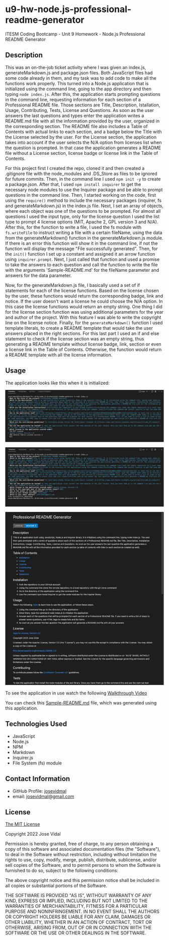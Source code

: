 # u9-hw-node.js-professional-readme-generator
ITESM Coding Bootcamp - Unit 9 Homework - Node.js Professional README Generator

## Description

This was an on-the-job ticket activity where I was given an index.js, generateMarkdown.js and package.json files. Both JavaScript files had some code already in them, and my task was to add code to make all the functions work properly. This turned into a Node.js application that is initialized using the command line, going to the app directory and then typing `node index.js`. After this, the application starts prompting questions in the command line, requesting information for each section of a Professional README file. Those sections are Title, Description, Istallation, Usage, Contributing, Tests, License and Questions. As soon as the user answers the last questions and types enter the application writes a README.md file with all the information provided by the user, organized in the corresponding section. The README file also includes a Table of Contents with actual links to each section, and a badge below the Title with the License selected by the user. For the License section, the application takes into account if the user selects the N/A option from licenses list when the question is prompted. In that case the application generates a README file without a License section, license badge or license link in the Table of Contents. 

For this project first I created the repo, cloned it and then created a .gitignore file with the node_modules and .DS_Store as files to be ignored for future commits. Then, in the command line I used `npm init -y` to create a package.json. After that, I used `npm install inquirer` to get the necessary node modules to use the Inquirer package and be able to prompt questions in the command line. Then, I started working on the code, first using the `require()` method to include the necessary packages (inquirer, fs and generateMarkdown.js) in the index.js file. Next, I set an array of objects, where each object was one of the questions to be prompted. For almost all questions I used the input type, only for the license question I used the list type to prompt 4 license options (MIT, Apache 2, GPL version 3 and N/A). After this, for the function to write a file,  I used the fs module with `fs.writeFile` to instruct writing a file with a certain fileName, using the data from the generateMarkdown() function in the generateMarkdown.js module. If there is an error this function will show it in the command line, if not the function will display the message "File successfully generated". Then, for the `init()` function I set up a constant and assigned it an arrow function using `inquirer.prompt`. Next, I just called that function and used a promise to take the answers to each question and call the function to write the file with the arguments 'Sample-README.md' for the fileName parameter and answers for the data parameter. 

Now, for the generateMarkdown.js file, I basically used a set of if statements for each of the license functions. Based on the license chosen by the user, these functions would return the corresponding badge, link and notice. If the user doesn't want a license he could choose the N/A option. In this case the license functions would return an empty string. One thing I did for the license section function was using additional parameters for the year and author of the project. With this feature I was able to write the copyright line on the license notice. Finally, for the `generateMarkdown()` function I used template literals, to create a README template that would take the user answers placed in the right sections. For this last part I used an if and else statement to check if the license section was an empty string, thus generating a README template without license badge, link, section or even a license link in the Table of Contents. Otherwise, the function would return a README template with all the license information.

## Usage

The application looks like this when it is initialized:

![Professional Readme Generator 1](./assets/images/pro-readme-gen-1.png)

![Professional Readme Generator 2](./assets/images/pro-readme-gen-2.png)

![Professional Readme Generator 3](./assets/images/pro-readme-gen-3.png)

To see the application in use watch the following [Walkthrough Video](https://drive.google.com/file/d/1irOzAI8sb-W918hAe3CgHwuNQwLedUWH/view?usp=sharing)

You can check this [Sample-README.md](./assets/Sample-README.md) file, which was generated using this application.  

## Technologies Used

* JavaScript
* Node.js
* NPM
* Markdown
* Inquirer.js
* File System (fs) module

## Contact Information

* GitHub Profile: [josevidmal](https://github.com/josevidmal)
* email: josevidmal@gmail.com

## License

[The MIT License](https://www.mit.edu/~amini/LICENSE.md)

Copyright 2022 Jose Vidal

Permission is hereby granted, free of charge, to any person obtaining a copy of this software and associated documentation files (the "Software"), to deal in the Software without restriction, including without limitation the rights to use, copy, modify, merge, publish, distribute, sublicense, and/or sell copies of the Software, and to permit persons to whom the Software is furnished to do so, subject to the following conditions:
    
The above copyright notice and this permission notice shall be included in all copies or substantial portions of the Software.
    
THE SOFTWARE IS PROVIDED "AS IS", WITHOUT WARRANTY OF ANY KIND, EXPRESS OR IMPLIED, INCLUDING BUT NOT LIMITED TO THE WARRANTIES OF MERCHANTABILITY, FITNESS FOR A PARTICULAR PURPOSE AND NONINFRINGEMENT. IN NO EVENT SHALL THE AUTHORS OR COPYRIGHT HOLDERS BE LIABLE FOR ANY CLAIM, DAMAGES OR OTHER LIABILITY, WHETHER IN AN ACTION OF CONTRACT, TORT OR OTHERWISE, ARISING FROM, OUT OF OR IN CONNECTION WITH THE SOFTWARE OR THE USE OR OTHER DEALINGS IN THE SOFTWARE.